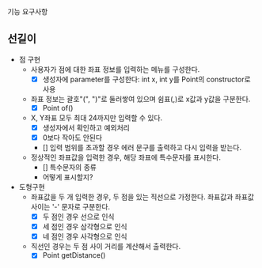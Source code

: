 기능 요구사항

## 선길이
- 점 구현
  - 사용자가 점에 대한 좌표 정보를 입력하는 메뉴를 구성한다.
    - [x] 생성자에 parameter를 구성한다: int x, int y를 Point의 constructor로 사용
  - 좌표 정보는 괄호"(", ")"로 둘러쌓여 있으며 쉼표(,)로 x값과 y값을 구분한다.
    - [x] Point of()
  - X, Y좌표 모두 최대 24까지만 입력할 수 있다.
    - [x] 생성자에서 확인하고 예외처리
    - [x] 0보다 작아도 안된다
    - [] 입력 범위를 초과할 경우 에러 문구를 출력하고 다시 입력을 받는다.
  - 정상적인 좌표값을 입력한 경우, 해당 좌표에 특수문자를 표시한다.
    - [] 특수문자의 종류
    - 어떻게 표시할지?
- 도형구현
  - 좌표값을 두 개 입력한 경우, 두 점을 있는 직선으로 가정한다. 좌표값과 좌표값 사이는 '-' 문자로 구분한다.
    - [x] 두 점인 경우 선으로 인식
    - [x] 세 점인 경우 삼각형으로 인식
    - [x] 네 점인 경우 사각형으로 인식
  - 직선인 경우는 두 점 사이 거리를 계산해서 출력한다.
    - [x] Point getDistance() 